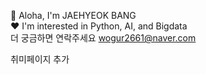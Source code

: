 🤟 Aloha, I'm JAEHYEOK BANG  
❤️ I'm interested in Python, AI, and Bigdata  
더 궁금하면 연락주세요 wogur2661@naver.com

취미페이지 추가